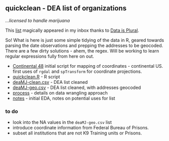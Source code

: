 ## quickclean - DEA list of organizations

_...licensed to handle marijuana_

This [list](http://birrenbach.com/INSTITUTE/wp-content/uploads/2016/04/16-00257-F-Final.xlsx.pdf) magically appeared in my inbox thanks to [Data is Plural](https://tinyletter.com/data-is-plural).

So! What is here is just some simple tidying of the data in R, geared towards parsing the date observations and prepping the addresses to be geocoded. There are a few dirty solutions - ahem, the regex. Will be working to learn regular expressions fully from here on out.

- [Continental 48](https://github.com/mozzarellaV8/dea-mj/blob/master/continental48.R) initial script for mapping of coordinates - continental US. first uses of `rgdal` and `spTransform` for coordinate projections.  
- [quickclean.R](https://github.com/mozzarellaV8/dea-mj/blob/master/quickclean.R) - R script
- [deaMJ-clean.csv](https://github.com/mozzarellaV8/dea-mj/blob/master/DEA-MJ_clean.csv) - DEA list cleaned
- [deaMJ-geo.csv](https://github.com/mozzarellaV8/dea-mj/blob/master/deaMJ-geo.csv) - DEA list cleaned, with addresses geocoded
- [process](https://github.com/mozzarellaV8/dea-mj/blob/master/process.md) - details on data wrangling approach
- [notes](https://github.com/mozzarellaV8/dea-mj/blob/master/notes.md) - initial EDA, notes on potential uses for list

### to do 

- look into the NA values in the `deaMJ-geo.csv` list
- introduce coordinate information from Federal Bureau of Prisons.
- subset all institutions that are not K9 Training units or Prisons. 
